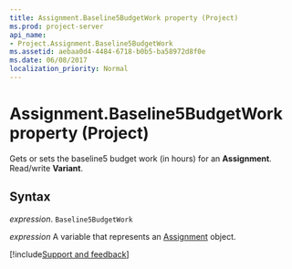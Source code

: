 ```yaml
---
title: Assignment.Baseline5BudgetWork property (Project)
ms.prod: project-server
api_name:
- Project.Assignment.Baseline5BudgetWork
ms.assetid: aebaa0d4-4484-6718-b0b5-ba58972d8f0e
ms.date: 06/08/2017
localization_priority: Normal
---
```



# Assignment.Baseline5BudgetWork property (Project)

Gets or sets the baseline5 budget work (in hours) for an  **Assignment**. Read/write **Variant**.


## Syntax

_expression_. `Baseline5BudgetWork`

_expression_ A variable that represents an [Assignment](./Project.Assignment.md) object.

[!include[Support and feedback](~/includes/feedback-boilerplate.md)]